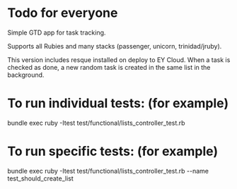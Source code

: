 # Todo for everyone

Simple GTD app for task tracking.

Supports all Rubies and many stacks (passenger, unicorn, trinidad/jruby).

This version includes resque installed on deploy to EY Cloud. When a task is checked as done, a new random task is created in the same list in the background.

# To run individual tests: (for example)

bundle exec ruby -Itest test/functional/lists_controller_test.rb

# To run specific tests: (for example)

bundle exec ruby -Itest test/functional/lists_controller_test.rb --name test_should_create_list